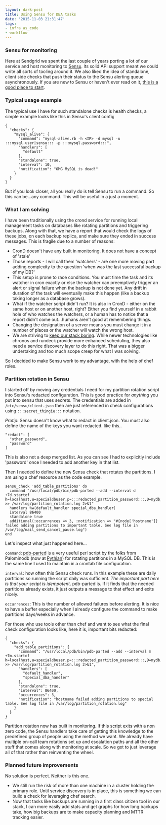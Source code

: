 ```yaml
---
layout: dark-post
title: Using Sensu for DBA tasks
date: '2015-11-03 21:31:47'
tags:
- infra_as_code
- workflow
---
```


### Sensu for monitoring
Here at Sendgrid we spent the last couple of years porting a lot of our service and host monitoring to [Sensu](https://sensuapp.org/). Its solid API support meant we could write all sorts of tooling around it. We also liked the idea of standalone, client side checks that push their status to the Sensu alerting queue asynchronously. If you are new to Sensu or haven't ever read on it, [this is a good place to start](https://sensuapp.org/docs/latest/overview).

### Typical usage example

The typical use I have for such standalone checks is health checks, a simple example looks like this in Sensu's client config

```
{
  "checks": {
    "mysql_alive": {
      "command": "mysql-alive.rb -h <IP> -d mysql -u :::mysql.user|sensu::: -p :::mysql.password:::",
      "handlers": [
        "default"
      ],
      "standalone": true,
      "interval": 10,
      "notification": "OMG MySQL is dead!"
    }
  }
}
```

But if you look closer, all you really do is tell Sensu to run a command. So this can be...any command. This will be useful in a just a moment.

### What I am solving

I have been traditionally using the crond service for running local management tasks on databases like rotating partitions and triggering backups. Along with that, we have a report that would check the logs of these jobs, on each backup replica, and make sure they ended in success messages. This is fragile due to a number of reasons:

* CronD doesn't have any built in monitoring. It does not have a concept of 'stale'
* Those reports - I will call them 'watchers' - are one more moving part adding complexity to the question 'when was the last successful backup of my DB?'
* This setup is prone to race conditions. You must time the task and its watcher in cron exactly or else the watcher can preemptively trigger an alert or signal failure when the backup is not done yet. Any drift in duration of the task will eventually make this happen (like a backup taking longer as a database grows).
* What if the watcher script didn't run? It is also in CronD - either on the same host or on another host, right? Either you find yourself in a rabbit hole of who watches the watchers, or a human has to notice that a report didn't come out...humans aren't good at remembering things.
* Changing the designation of a server means you must change it in a number of places or the watcher will watch the wrong host.
* We are striving to [keep our stack boring](http://mcfunley.com/choose-boring-technology). While newer technologies like chronos and rundeck provide more enhanced scheduling, they also need a service discovery layer to do this right. That was a bigger undertaking and too much scope creep for what I was solving.

So I decided to make Sensu work to my advantage, with the help of chef roles.

### Partition rotation in Sensu

I started off by moving any credentials I need for my partition rotation script into Sensu's redacted configuration. This is good practice for _anything_ you put into sensu that uses secrets. The credentials are added in `/etc/sensu/client.json` then are just referenced in check configurations using `:::secret_thingie:::` notation.

*_Protip_*: Sensu doesn't know what to redact in client.json. You must also define the name of the keys you want redacted. like this..

```
"redact": [
  "other_password",
  "password"
]
```
This is also not a deep merged list. As you can see I had to explicitly include 'password' once I needed to add another key in that list.

Then I needed to define the new Sensu check that rotates the partitions. I am using a chef resource as the code example.

```
sensu_check 'add_table_partitions' do
  command "/usr/local/pdb/bin/pdb-parted --add --interval d +7d.startof h=localhost,u=specialdbuser,p=:::redacted_partition_password:::,D=mydb,t=special_table >> /var/log/partition_rotation.log 2>&1"
  handlers %w(default_handler special_dba_handler)
  interval 86400
  standalone true
  additional(:occurrences => 3, :notification => "#{node['hostname']} failed adding partitions to important table. See log file in /var/log/mail_send_cancel_pause.log")
end
```

Let's inspect what just happened here...

`command`:  [pdb-parted](https://github.com/palominodb/PalominoDB-Public-Code-Repository/blob/master/tools/data_mgmt/t/pdb-parted/pdb-parted.t) is a very useful perl script by the folks from Palominodb (now at [Pythian](http://www.pythian.com/)) for rotating partitions in a MySQL DB. This is the same line I used to maintain in a crontab file configuration.

`interval`: how often this Sensu check runs. In this example these are daily partitions so running the script daily was sufficient. *The important part here is that your script is idempotent*. pdb-parted is. If it finds that the needed partitions already exists, it just outputs a message to that effect and exits nicely.

`occurrences`: This is the number of allowed failures before alerting. It is nice to have a buffer especially when I already configure the command to make partitions days/weeks in advance.  

For those who use tools other than chef and want to see what the final check configuration looks like, here it is, important bits redacted:

```
{
  "checks": {
    "add_table_partitions": {
      "command": "/usr/local/pdb/bin/pdb-parted --add --interval m +7m.startof h=localhost,u=specialdbuser,p=:::redacted_partition_password:::,D=mydb,t=special_table >> /var/log/partition_rotation.log 2>&1",
      "handlers": [
        "default_handler",
        "special_dba_handler"
      ],
      "standalone": true,
      "interval": 86400,
      "occurrences": 3,
      "notification": "hostname failed adding partitions to special table. See log file in /var/log/partition_rotation.log"
    }
  }
}
```

Partition rotation now has built in monitoring. If this script exits with a non zero code, the Sensu handlers take care of getting this knowledge to the predefined group of people using the method we want. We already have multiple on-call team rotations set up and escalation paths and all the other stuff that comes along with monitoring at scale. So we got to just leverage all of that rather than reinventing the wheel.

### Planned future improvements

No solution is perfect. Neither is this one.

* We still run the risk of more than one machine in a cluster holding the primary role. Until service discovery is in place, this is something we can build a check for leveraging chef search.
* Now that tasks like backups are running in a first class citizen tool in our stack, I can more easily add stats and get graphs for how long backups take, how big backups are to make capacity planning and MTTR tracking easier.
